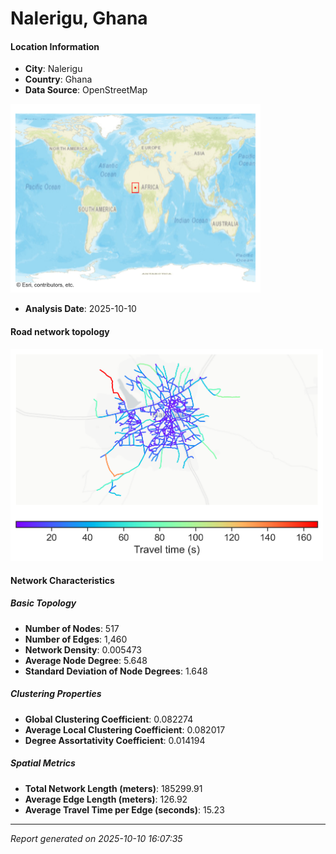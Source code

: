 # Nalerigu, Ghana

#### Location Information

- **City**: Nalerigu
- **Country**: Ghana
- **Data Source**: OpenStreetMap
<img src="Nalerigu_location.png" alt="Nalerigu Location Map" width="400" />

- **Analysis Date**: 2025-10-10

#### Road network topology

<img src="Nalerigu_network_map.png" alt="Nalerigu Road Network Map" width="500"/>

#### Network Characteristics

##### Basic Topology

- **Number of Nodes**: 517
- **Number of Edges**: 1,460
- **Network Density**: 0.005473
- **Average Node Degree**: 5.648
- **Standard Deviation of Node Degrees**: 1.648

##### Clustering Properties

- **Global Clustering Coefficient**: 0.082274
- **Average Local Clustering Coefficient**: 0.082017
- **Degree Assortativity Coefficient**: 0.014194

##### Spatial Metrics

- **Total Network Length (meters)**: 185299.91
- **Average Edge Length (meters)**: 126.92
- **Average Travel Time per Edge (seconds)**: 15.23

---
*Report generated on 2025-10-10 16:07:35*

